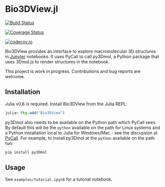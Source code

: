 # Bio3DView.jl

[![Build Status](https://travis-ci.org/jgreener64/Bio3DView.jl.svg?branch=master)](https://travis-ci.org/jgreener64/Bio3DView.jl)

[![Coverage Status](https://coveralls.io/repos/jgreener64/Bio3DView.jl/badge.svg?branch=master&service=github)](https://coveralls.io/github/jgreener64/Bio3DView.jl?branch=master)

[![codecov.io](http://codecov.io/github/jgreener64/Bio3DView.jl/coverage.svg?branch=master)](http://codecov.io/github/jgreener64/Bio3DView.jl?branch=master)

Bio3DView provides an interface to explore macromolecular 3D structures in [Jupyter](http://jupyter.org) notebooks.
It uses PyCall to call py3Dmol, a Python package that uses 3Dmol.js to render structures in the notebook.

This project is work in progress.
Contributions and bug reports are welcome.

## Installation

Julia v0.6 is required. Install Bio3DView from the Julia REPL:

```julia
julia> Pkg.add("Bio3DView")
```

py3Dmol also needs to be available on the Python path which PyCall sees.
By default this will be the `python` available on the path for Linux systems and a Python installation local to Julia for Windows/Mac - see the discussion at [PyCall](https://github.com/JuliaPy/PyCall.jl#installation).
For example, to install py3Dmol at the `python` available on the path run:

```bash
pip install py3Dmol
```

## Usage

See `examples/tutorial.ipynb` for a tutorial notebook.
